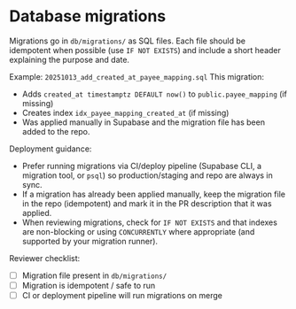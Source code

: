 # Database migrations

Migrations go in `db/migrations/` as SQL files. Each file should be idempotent when possible (use `IF NOT EXISTS`) and include a short header explaining the purpose and date.

Example: `20251013_add_created_at_payee_mapping.sql`
This migration:
- Adds `created_at timestamptz DEFAULT now()` to `public.payee_mapping` (if missing)
- Creates index `idx_payee_mapping_created_at` (if missing)
- Was applied manually in Supabase and the migration file has been added to the repo.

Deployment guidance:
- Prefer running migrations via CI/deploy pipeline (Supabase CLI, a migration tool, or `psql`) so production/staging and repo are always in sync.
- If a migration has already been applied manually, keep the migration file in the repo (idempotent) and mark it in the PR description that it was applied.
- When reviewing migrations, check for `IF NOT EXISTS` and that indexes are non-blocking or using `CONCURRENTLY` where appropriate (and supported by your migration runner).

Reviewer checklist:
- [ ] Migration file present in `db/migrations/`
- [ ] Migration is idempotent / safe to run
- [ ] CI or deployment pipeline will run migrations on merge
